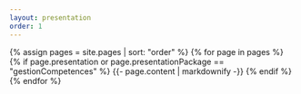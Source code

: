 ```yaml
---
layout: presentation
order: 1
---
```


{% assign pages = site.pages | sort: "order" %}
{% for page in pages %}
 {% if page.presentation or page.presentationPackage == "gestionCompetences" %}
    {{- page.content | markdownify -}}
  {% endif %}
{% endfor %}